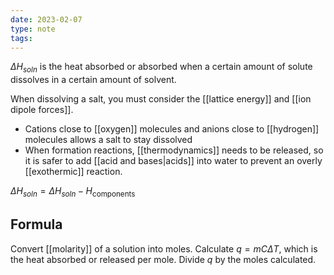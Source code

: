 ```yaml
---
date: 2023-02-07
type: note
tags:
---
```


$\Delta H_{soln}$ is the heat absorbed or absorbed when a certain amount of solute dissolves in a certain amount of solvent.

When dissolving a salt, you must consider the [[lattice energy]] and [[ion dipole forces]].
- Cations close to [[oxygen]] molecules and anions close to [[hydrogen]] molecules allows a salt to stay dissolved
- When formation reactions, [[thermodynamics]] needs to be released, so it is safer to add [[acid and bases|acids]] into water to prevent an overly [[exothermic]] reaction.

$\Delta H_{soln} = \Delta H_{soln} - H_{\text{components}}$

## Formula
Convert [[molarity]] of a solution into moles.
Calculate $q=mC\Delta T$, which is the heat absorbed or released per mole.
Divide $q$ by the moles calculated.
